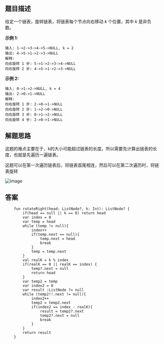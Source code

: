## 题目描述

给定一个链表，旋转链表，将链表每个节点向右移动 *k* 个位置，其中 *k* 是非负数。

**示例 1:**


```
输入: 1->2->3->4->5->NULL, k = 2
输出: 4->5->1->2->3->NULL
解释:
向右旋转 1 步: 5->1->2->3->4->NULL
向右旋转 2 步: 4->5->1->2->3->NULL
```

**示例 2:**


```
输入: 0->1->2->NULL, k = 4
输出: 2->0->1->NULL
解释:
向右旋转 1 步: 2->0->1->NULL
向右旋转 2 步: 1->2->0->NULL
向右旋转 3 步: 0->1->2->NULL
向右旋转 4 步: 2->0->1->NULL
```

## 解题思路

这题的难点主要在于，k的大小可能超过链表的长度。所以需要先计算出链表的长度，也就是先遍历一遍链表。

这题可以在第一次遍历链表后，将链表首尾相连，然后可以在第二次遍历时，将链表旋转

![image](https://user-images.githubusercontent.com/30992818/72131149-65034900-33b6-11ea-8bd7-e96a1a6a7f99.png)


## 答案


```
    fun rotateRight(head: ListNode?, k: Int): ListNode? {
        if(head == null || k == 0) return head
        var index = 0
        var temp = head
        while (temp != null){
            index++
            if(temp.next == null){
                temp.next = head
                break
            }
            temp = temp.next
        }
        val realK = k % index
        if(realK == 0 || realK == index) {
            temp?.next = null
            return head
        }
        var temp2 = temp
        var index2 = 0
        var result :ListNode ?= null
        while (temp2!!.next != null){
            index2++
            temp2 = temp2.next
            if(index2 == index - realK){
                result = temp2?.next
                temp2?.next = null
                break
            }
        }
        return result
    }
```
